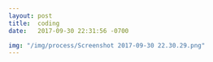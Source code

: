 ```yaml
---
layout: post
title:  coding
date:   2017-09-30 22:31:56 -0700

img: "/img/process/Screenshot 2017-09-30 22.30.29.png"
---
```

